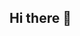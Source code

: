 ## Hi there 👋

<!--
**NelsonRuddy/NelsonRuddy** is a ✨ _special_ ✨ repository because its `README.md` (this file) appears on your GitHub profile.

Here are some ideas to get you started:

- 🔭 I’m currently working on ...
- 🌱 I’m currently learning ...
- 👯 I’m looking to collaborate on ...
- 🤔 I’m looking for help with ...
- 💬 Ask me about ...
- 📫 How to reach me: ...# Hi there 👋, I'm [Your Name]

[Blog](#) | [Twitter](#) | [LinkedIn](#) | [Your Title/Expertise](#)

---

### 👨‍💻 Seasoned [Your Title/Role] 👨‍💻

👋 Hello there! I'm a seasoned [your title/role] with a passion for [your interests, e.g., cutting-edge technologies] and a knack for building robust and scalable systems. 🌟

💼 With a strong background in [your expertise, e.g., system design and microservices architecture], I thrive in challenging environments where innovation and problem-solving are at the forefront. I'm a hardcore developer who excels in [your main technology stack, e.g., the Microsoft stack, particularly in .NET Core], and I hold [any certifications you have, e.g., multiple Azure certifications].

🎨 When it comes to front-end development, I'm proficient in [your front-end expertise, e.g., Angular], creating dynamic and responsive user interfaces that captivate users. I believe in delivering seamless experiences across devices and platforms. 📱💻

🔧 In addition to my development prowess, I also have a keen eye for infrastructure roles. I enjoy working with [your infrastructure tools, e.g., pipelines, Docker, Kubernetes] to ensure smooth and efficient deployment of applications. I'm well-versed in various cloud flavors, including [cloud services you use, e.g., SAAS, PAAS, and IAAS], and can architect solutions that leverage their full potential. ☁️🚀

💡 [Another area of expertise, e.g., Spring Boot microservices] is another area where I've honed my skills. I've designed numerous applications, leveraging the power and flexibility of this framework. While my expertise lies primarily in [your main technology, e.g., .NET Core], I'm not afraid to explore different technologies to find the best solution for a given problem. 💪

📚 In my journey, I've become well-versed in [other skills, e.g., microservices design patterns], understanding how to create scalable, maintainable, and decoupled architectures. I believe that clean code and elegant solutions are essential for success in any development endeavor. ✨📏

📢 As an established author, I've had the pleasure of sharing my knowledge and experiences with the community. I've published [number] books and created [number] Udemy courses, empowering aspiring developers to unlock their true potential. Sharing knowledge is not just a job; it's a way of giving back to the community that has supported me throughout my career. 🎓🌐

If you're looking for a professional who can effortlessly navigate the realms of [your expertise, e.g., system design, microservices, cloud technologies], then look no further. Let's connect and explore how we can revolutionize the world of software development together! 🌟🔗

🔗 Connect with me at my [LinkedIn profile](#). Let's build something extraordinary! ✨🌐

---

### Profile Views: [Your Profile Views]

### Tech Stacks I'm currently working on

- **Microservices**
  - .NET Core 🌐
  - Web API 🌐
- **System Design**
  - Low Level Design 📐
  - DSA 🛠️
- **Cloud**
  - Kubernetes ☁️
  - AKS ☁️
  - Azure Stack ☁️
- **Service Mesh**
  - Spring Boot 🔄
  - Spring Cloud 🔄

- 😄 Pronouns: ...
- ⚡ Fun fact: ...
-->
